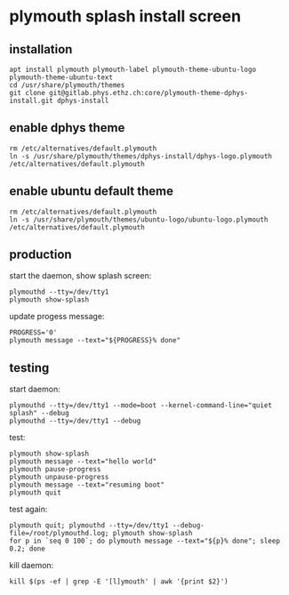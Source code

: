 # plymouth splash install screen

## installation

```
apt install plymouth plymouth-label plymouth-theme-ubuntu-logo plymouth-theme-ubuntu-text
cd /usr/share/plymouth/themes
git clone git@gitlab.phys.ethz.ch:core/plymouth-theme-dphys-install.git dphys-install
```

## enable dphys theme

```
rm /etc/alternatives/default.plymouth
ln -s /usr/share/plymouth/themes/dphys-install/dphys-logo.plymouth /etc/alternatives/default.plymouth
```

## enable ubuntu default theme

```
rm /etc/alternatives/default.plymouth
ln -s /usr/share/plymouth/themes/ubuntu-logo/ubuntu-logo.plymouth /etc/alternatives/default.plymouth
```

## production

start the daemon, show splash screen:

```
plymouthd --tty=/dev/tty1
plymouth show-splash
```

update progess message:

```
PROGRESS='0'
plymouth message --text="${PROGRESS}% done"
```

## testing

start daemon:

```
plymouthd --tty=/dev/tty1 --mode=boot --kernel-command-line="quiet splash" --debug
plymouthd --tty=/dev/tty1 --debug
```

test:

```
plymouth show-splash
plymouth message --text="hello world"
plymouth pause-progress 
plymouth unpause-progress 
plymouth message --text="resuming boot"
plymouth quit
```

test again:

```
plymouth quit; plymouthd --tty=/dev/tty1 --debug-file=/root/plymouthd.log; plymouth show-splash
for p in `seq 0 100`; do plymouth message --text="${p}% done"; sleep 0.2; done
```

kill daemon:

```
kill $(ps -ef | grep -E '[l]ymouth' | awk '{print $2}')
```
